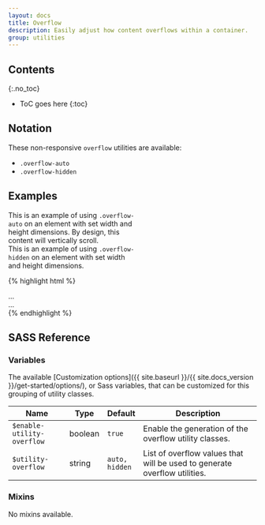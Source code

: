 ```yaml
---
layout: docs
title: Overflow
description: Easily adjust how content overflows within a container.
group: utilities
---
```


## Contents
{:.no_toc}

* ToC goes here
{:toc}

## Notation

These non-responsive `overflow` utilities are available:
- `.overflow-auto`
- `.overflow-hidden`

## Examples

<div class="cf-example d-md-flex">
    <div class="overflow-auto p-1 mb-1 mb-md-0 me-md-1 bg-light" style="max-width: 260px; max-height: 100px;">
        This is an example of using <code>.overflow-auto</code> on an element with set width and height dimensions. By design, this content will vertically scroll.
    </div>
    <div class="overflow-hidden p-1 bg-light" style="max-width: 260px; max-height: 100px;">
        This is an example of using <code>.overflow-hidden</code> on an element with set width and height dimensions.
    </div>
</div>

{% highlight html %}
<div class="overflow-auto">...</div>
<div class="overflow-hidden">...</div>
{% endhighlight %}

## SASS Reference

### Variables

The available [Customization options]({{ site.baseurl }}/{{ site.docs_version }}/get-started/options/), or Sass variables, that can be customized for this grouping of utility classes.

<div class="table-scroll">
    <table class="table table-bordered table-striped">
        <thead>
            <tr>
                <th style="width: 100px;">Name</th>
                <th style="width: 50px;">Type</th>
                <th style="width: 50px;">Default</th>
                <th>Description</th>
            </tr>
        </thead>
        <tbody>
            <tr>
                <td><code>$enable-utility-overflow</code></td>
                <td>boolean</td>
                <td><code>true</code></td>
                <td>
                    Enable the generation of the overflow utility classes.
                </td>
            </tr>
            <tr>
                <td><code>$utility-overflow</code></td>
                <td>string</td>
                <td><code>auto, hidden</code></td>
                <td>
                    List of overflow values that will be used to generate overflow utilities.
                </td>
            </tr>
        </tbody>
    </table>
</div>

### Mixins

No mixins available.
